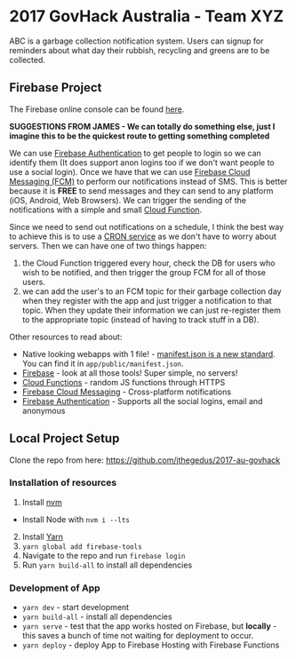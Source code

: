 # 2017 GovHack Australia - Team XYZ
ABC is a garbage collection notification system. Users can signup for reminders about what day their rubbish, recycling and greens are to be collected.

## Firebase Project
The Firebase online console can be found [here](https://console.firebase.google.com/project/au-govhack/overview).

**SUGGESTIONS FROM JAMES - We can totally do something else, just I imagine this to be the quickest route to getting something completed**

We can use [Firebase Authentication](https://firebase.google.com/docs/auth/) to get people to login so we can identify them (It does support anon logins too if we don't want people to use a social login). Once we have that we can use [Firebase Cloud Messaging (FCM)](https://firebase.google.com/docs/cloud-messaging/) to perform our notifications instead of SMS. This is better because it is **FREE** to send messages and they can send to any platform (iOS, Android, Web Browsers). We can trigger the sending of the notifications with a simple and small [Cloud Function](https://firebase.google.com/docs/functions/). 

Since we need to send out notifications on a schedule, I think the best way to achieve this is to use a [CRON service](http://www.mywebcron.com/) as we don't have to worry about servers. Then we can have one of two things happen:
1. the Cloud Function triggered every hour, check the DB for users who wish to be notified, and then trigger the group FCM for all of those users.
2. we can add the user's to an FCM topic for their garbage collection day when they register with the app and just trigger a notification to that topic. When they update their information we can just re-register them to the appropriate topic (instead of having to track stuff in a DB).

Other resources to read about:

*   Native looking webapps with 1 file! - [manifest.json is a new standard](https://developers.google.com/web/updates/2014/11/Support-for-installable-web-apps-with-webapp-manifest-in-chrome-38-for-Android#telling_the_browser_about_your_manifest). You can find it in `app/public/manifest.json`.
*   [Firebase](https://firebase.google.com/products/) - look at all those tools! Super simple, no servers!
*   [Cloud Functions](https://firebase.google.com/docs/functions/) - random JS functions through HTTPS
*   [Firebase Cloud Messaging](https://firebase.google.com/docs/cloud-messaging/) - Cross-platform notifications
*   [Firebase Authentication](https://firebase.google.com/docs/auth/) - Supports all the social logins, email and anonymous

## Local Project Setup
Clone the repo from here: https://github.com/jthegedus/2017-au-govhack

### Installation of resources
1. Install [nvm](https://github.com/creationix/nvm#installation)
  *   Install Node with `nvm i --lts`
2. Install [Yarn](https://yarnpkg.com/en/docs/install)
3. `yarn global add firebase-tools`
4. Navigate to the repo and run `firebase login`
5. Run `yarn build-all` to install all dependencies

### Development of App
*   `yarn dev` - start development
*   `yarn build-all` - install all dependencies
*   `yarn serve` - test that the app works hosted on Firebase, but **locally** - this saves a bunch of time not waiting for deployment to occur.
*   `yarn deploy` - deploy App to Firebase Hosting with Firebase Functions
